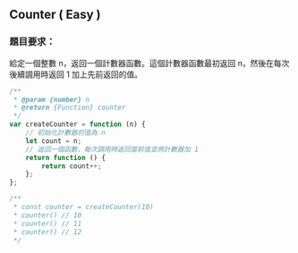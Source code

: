 ## Counter ( Easy )

### 題目要求：

給定一個整數 n，返回一個計數器函數。這個計數器函數最初返回 n，然後在每次後續調用時返回 1 加上先前返回的值。

```javascript
/**
 * @param {number} n
 * @return {Function} counter
 */
var createCounter = function (n) {
    // 初始化計數器的值為 n
    let count = n;
    // 返回一個函數，每次調用時返回當前值並將計數器加 1
    return function () {
        return count++;
    };
};

/**
 * const counter = createCounter(10)
 * counter() // 10
 * counter() // 11
 * counter() // 12
 */
```
